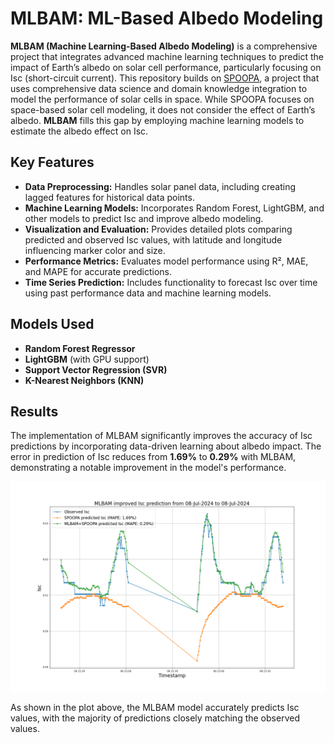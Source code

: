 # MLBAM: ML-Based Albedo Modeling

**MLBAM (Machine Learning-Based Albedo Modeling)** is a comprehensive project that integrates advanced machine learning techniques to predict the impact of Earth’s albedo on solar cell performance, particularly focusing on Isc (short-circuit current). This repository builds on [SPOOPA](https://github.com/PrajjwalYash/spoopa), a project that uses comprehensive data science and domain knowledge integration to model the performance of solar cells in space. While SPOOPA focuses on space-based solar cell modeling, it does not consider the effect of Earth’s albedo. **MLBAM** fills this gap by employing machine learning models to estimate the albedo effect on Isc.

## Key Features
- **Data Preprocessing:** Handles solar panel data, including creating lagged features for historical data points.
- **Machine Learning Models:** Incorporates Random Forest, LightGBM, and other models to predict Isc and improve albedo modeling.
- **Visualization and Evaluation:** Provides detailed plots comparing predicted and observed Isc values, with latitude and longitude influencing marker color and size.
- **Performance Metrics:** Evaluates model performance using R², MAE, and MAPE for accurate predictions.
- **Time Series Prediction:** Includes functionality to forecast Isc over time using past performance data and machine learning models.

## Models Used
- **Random Forest Regressor**
- **LightGBM** (with GPU support)
- **Support Vector Regression (SVR)**
- **K-Nearest Neighbors (KNN)**

## Results
The implementation of MLBAM significantly improves the accuracy of Isc predictions by incorporating data-driven learning about albedo impact. The error in prediction of Isc reduces from **1.69%** to **0.29%** with MLBAM, demonstrating a notable improvement in the model's performance.

![MLBAM Results](results_mlbam.png)

As shown in the plot above, the MLBAM model accurately predicts Isc values, with the majority of predictions closely matching the observed values.
